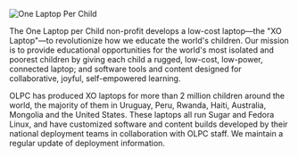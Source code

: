 ![One Laptop Per Child](http://wiki.laptop.org/skins/common/images/OLPC_wiki_logo.png)

The One Laptop per Child non-profit develops a low-cost laptop—the "XO Laptop"—to revolutionize how we educate the world's children. Our mission is to provide educational opportunities for the world's most isolated and poorest children by giving each child a rugged, low-cost, low-power, connected laptop; and software tools and content designed for collaborative, joyful, self-empowered learning.

OLPC has produced XO laptops for more than 2 million children around the world, the majority of them in Uruguay, Peru, Rwanda, Haiti, Australia, Mongolia and the United States. These laptops all run Sugar and Fedora Linux, and have customized software and content builds developed by their national deployment teams in collaboration with OLPC staff. We maintain a regular update of deployment information.